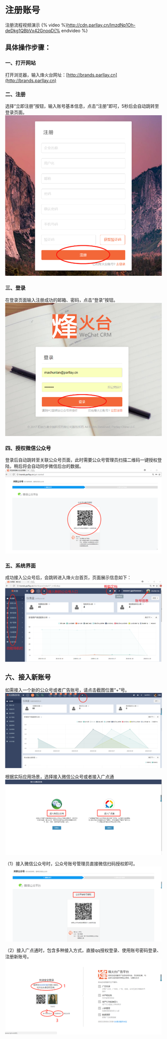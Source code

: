 # 注册账号
注册流程视频演示
{% video %}http://cdn.parllay.cn/lmzdNp1Oh-deDkg1QBbVx42GnoqD{% endvideo %}
## 具体操作步骤：

### 一、打开网站

打开浏览器，输入烽火台网址：[http://brands.parllay.cn](http://brands.parllay.cn)

### 二、注册

选择“立即注册”按钮，输入账号基本信息，点击“注册”即可，5秒后会自动跳转至登录页面。  
![](/assets/1516333690%281%29.jpg)

### 三、登录

在登录页面输入注册成功的邮箱、密码，点击“登录”按钮。  
![](/assets/1516334975%281%29.png)

### 四、授权微信公众号

登录后自动跳转至关联公众号页面，此时需要公众号管理员扫描二维码一键授权登陆，稍后将会自动同步微信后台的数据。  
![](/assets/1516335190%281%29.png)

### 五、系统界面

成功接入公众号后，会跳转进入烽火台首页，页面展示信息如下：  
![](/assets/1516335854%281%29.png)

## 六、接入新账号

如需接入一个新的公众号或者广告账号，请点击截图位置“+”号。  
![](/assets/1522290877%281%29.jpg)  

根据实际应用场景，选择接入微信公众号或者接入广点通  
![](/assets/1522291641%281%29.jpg)  

（1）接入微信公众号时，公众号账号管理员直接微信扫码授权即可。  
![](/assets/1522291538%281%29.jpg)  

（2）接入广点通时，包含多种接入方式，直接qq授权登录、使用账号密码登录、注册新账号。  
![](/assets/1522290329%281%29.jpg)

